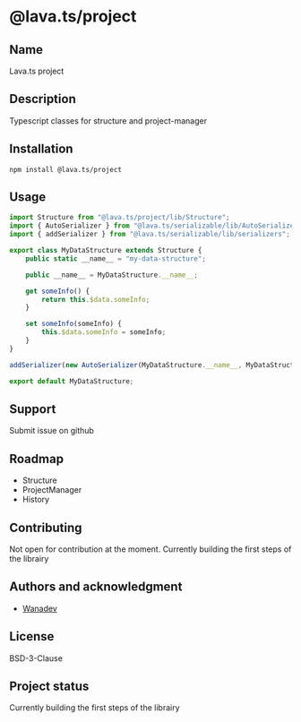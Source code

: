 # @lava.ts/project

## Name
Lava.ts project

## Description
Typescript classes for structure and project-manager

## Installation

```
npm install @lava.ts/project
```

## Usage

```ts
import Structure from "@lava.ts/project/lib/Structure";
import { AutoSerializer } from "@lava.ts/serializable/lib/AutoSerializer";
import { addSerializer } from "@lava.ts/serializable/lib/serializers";

export class MyDataStructure extends Structure {
    public static __name__ = "my-data-structure";

    public __name__ = MyDataStructure.__name__;

    get someInfo() {
        return this.$data.someInfo;
    }

    set someInfo(someInfo) {
        this.$data.someInfo = someInfo;
    }
}

addSerializer(new AutoSerializer(MyDataStructure.__name__, MyDataStructure));

export default MyDataStructure;
```

## Support
Submit issue on github

## Roadmap
* Structure
* ProjectManager
* History

## Contributing
Not open for contribution at the moment. Currently building the first steps of the librairy

## Authors and acknowledgment
- [Wanadev](https://wanadev.com)

## License
BSD-3-Clause

## Project status
Currently building the first steps of the librairy
